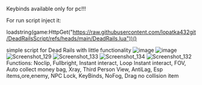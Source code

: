 Keybinds available only for pc!!!

For run script inject it:

loadstring(game:HttpGet("https://raw.githubusercontent.com/lopatka432git/DeadRailsScript/refs/heads/main/DeadRails.lua"))()

simple script for Dead Rails with little functionality
![image](https://github.com/user-attachments/assets/3567fecd-e370-42bc-aeee-21d5a1bbd394)
![image](https://github.com/user-attachments/assets/6ddcaca6-93f5-4872-bbc4-7d39cd22c2cd)
![Screenshot_129](https://github.com/user-attachments/assets/6b335e38-aa18-4ab7-b538-c85606a224fd)
![Screenshot_133](https://github.com/user-attachments/assets/a6831695-27aa-4c5d-b339-6db237e9f0c2)
![Screenshot_134](https://github.com/user-attachments/assets/70b26476-6a9b-4617-a19d-e8277d807f94)
![Screenshot_132](https://github.com/user-attachments/assets/577e909a-d9ea-48f9-a66b-02ffa1fc8659)
Functions:
Noclip,
Fullbright,
Instant interact,
Loop Instant interact,
FOV,
Auto collect money bag,
Xray,
Third Person View,
AntiLag,
Esp items,ore,enemy,
NPC Lock,
KeyBinds,
NoFog,
Drag no collision item

